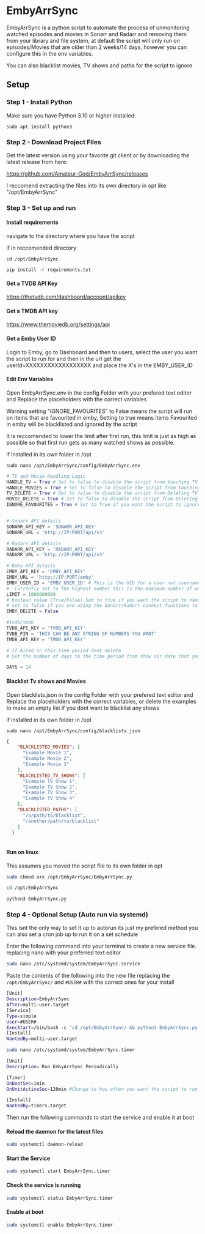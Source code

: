 # EmbyArrSync

EmbyArrSync is a python script to automate the process of unmonitoring watched episodes and movies in Sonarr and Radarr and removing them from your library and file system, at default the script will only run on episodes/Movies that are older than 2 weeks/14 days, however you can configure this in the env variables.

You can also blacklist movies, TV shows and paths for the script to ignore

## Setup

### Step 1 - Install Python

Make sure you have Python 3.10 or higher installed:

```
sudo apt install python3
```

### Step 2 - Download Project Files

Get the latest version using your favorite git client or by downloading the latest release from here:

https://github.com/Amateur-God/EmbyArrSync/releases

I reccomend extracting the files into its own directory in opt like "/opt/EmbyArrSync"

### Step 3 - Set up and run

#### Install requirements

navigate to the directory where you have the script

if in reccomended directory

```
cd /opt/EmbyArrSync
```

```
pip install -r requirements.txt
```

#### Get a TVDB API Key

https://thetvdb.com/dashboard/account/apikey

#### Get a TMDB API key

https://www.themoviedb.org/settings/api

#### Get a Emby User ID

Login to Emby, go to Dashboard and then to users, select the user you want the script to run for and then in the url get the userId=XXXXXXXXXXXXXXXXXX and place the X's in the EMBY_USER_ID

#### Edit Env Variables

Open EmbyArrSync.env in the config Folder with your prefered text editor and Replace the placeholders with the correct variables

Warning setting "IGNORE_FAVOURITES" to False means the script will run on items that are favourited in emby, Setting to true means items Favourited in emby will be blacklisted and ignored by the script

It is reccomended to lower the limit after first run, this limit is just as high as possible so that first run gets as many watched shows as possible.

if installed in its own folder in /opt

```
sudo nano /opt/EmbyArrSync/config/EmbyArrSync.env
```

```py
# TV and Movie Handling Logic
HANDLE_TV = True # Set to false to disable the script from touching TV shows
HANDLE_MOVIES = True # Set to false to disable the script from touching Movies shows
TV_DELETE = True # Set to false to disable the script from Deleting TV shows
MOVIE_DELETE = True # Set to false to disable the script from Deleting Movies shows
IGNORE_FAVOURITES = True # Set to True if you want the script to ignore items that are marked as favourites in emby (Not Unmonitor and Not Delete)


# Sonarr API details
SONARR_API_KEY = 'SONARR_API_KEY'
SONARR_URL = 'http://IP:PORT/api/v3'

# Radarr API details
RADARR_API_KEY = 'RADARR_API_KEY'
RADARR_URL = 'http://IP:PORT/api/v3'

# Emby API details
EMBY_API_KEY = 'EMBY_API_KEY'
EMBY_URL = 'http://IP:PORT/emby'
EMBY_USER_ID = 'EMBY_USER_ID' # This is the UID for a user not username get this from the user= section of the URL when you click on a user in the users tab of the dashboard
#  Currently set to the highest number this is the maximum number of watched items to fetch from emby, change this if you only want to get the last X watched items
LIMIT = 1000000000 
# boolean value (True/False) Set to true if you want the script to handle deleting from emby library, 
# set to false if you are using the Sonarr/Radarr connect functions to handle emby library updates
EMBY_DELETE = False 

#tvdb/tmdb
TVDB_API_KEY = 'TVDB_API_KEY'
TVDB_PIN = 'THIS CAN BE ANY STRING OF NUMBERS YOU WANT'
TMDB_API_KEY = 'TMDB_API_KEY'

# If Aired in this time period dont delete
# Set the number of days to the time period from show air date that you want to be blacklisted from deleting

DAYS = 14
```

#### Blacklist Tv shows and Movies

Open blacklists.json in the config Folder with your prefered text editor and Replace the placeholders with the correct variables, or delete the examples to make an empty list if you dont want to blacklist any shows

if installed in its own folder in /opt

```
sudo nano /opt/EmbyArrSync/config/blacklists.json
```

```json
{
    "BLACKLISTED_MOVIES": [
      "Example Movie 1",
      "Example Movie 2",
      "Example Movie 3"
    ],
    "BLACKLISTED_TV_SHOWS": [
      "Example TV Show 1",
      "Example TV Show 2",
      "Example TV Show 3",
      "Example TV Show 4"
    ],
    "BLACKLISTED_PATHS": [
      "/a/path/to/blacklist",
      "/another/path/to/blacklist"
    ]
  }
  
```

#### Run on linux

This assumes you moved the script file to its own folder in opt

```bash
sudo chmod a+x /opt/EmbyArrSync/EmbyArrSync.py
```

```bash
cd /opt/EmbyArrSync
```

```bash
python3 EmbyArrSync.py
```

### Step 4 - Optional Setup (Auto run via systemd)

This isnt the only way to set it up to autorun its just my prefered method you can also set a cron job up to run it on a set schedule

Enter the following command into your terminal to create a new service file. 
replacing nano with your preferred text editor

```bash
sudo nano /etc/systemd/system/EmbyArrSync.service
```

Paste the contents of the following into the new file
replacing the `/opt/EmbyArrSync/` and `#USER#` with the correct ones for your install

```bash
[Unit]
Description=EmbyArrSync
After=multi-user.target
[Service]
Type=simple
User=#USER#
ExecStart=/bin/bash -c 'cd /opt/EmbyArrSync/ && python3 EmbyArrSync.py'
[Install]
WantedBy=multi-user.target
```

```bash
sudo nano /etc/systemd/system/EmbyArrSync.timer
```

```bash
[Unit]
Description= Run EmbyArrSync Periodically

[Timer]
OnBootSec=1min
OnUnitActiveSec=120min #Change to how often you want the script to run

[Install]
WantedBy=timers.target
```

Then run the following commands to start the service and enable it at boot

#### Reload the daemon for the latest files
```bash
sudo systemctl daemon-reload
```

#### Start the Service
```bash
sudo systemctl start EmbyArrSync.timer
```

#### Check the service is running
```bash
sudo systemctl status EmbyArrSync.timer
```

#### Enable at boot
```bash
sudo systemctl enable EmbyArrSync.timer
```
